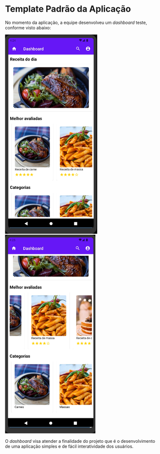 # Template Padrão da Aplicação

No momento da aplicação, a equipe desenvolveu um _dashboard_ teste, conforme visto abaixo:

![Dashboard](./img/Dashboard1.png) ![Dashboard](./img/Dashboard2.png)

O _dashboard_ visa atender a finalidade do projeto que é o desenvolvimento de uma aplicação simples e de fácil interatividade dos usuários.
